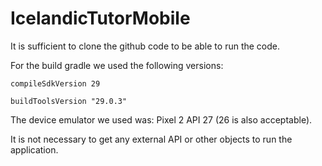 # IcelandicTutorMobile

It is sufficient to clone the github code to be able to run the code.

For the build gradle we used the following versions:

    compileSdkVersion 29

    buildToolsVersion "29.0.3"

The device emulator we used was: Pixel 2 API 27 (26 is also acceptable).

It is not necessary to get any external API or other objects to run the application.



